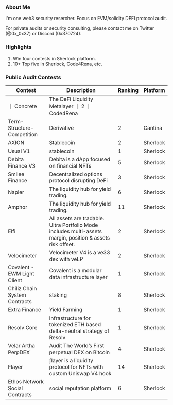 ### About Me
I'm one web3 security resercher. Focus on EVM/solidity DEFI protocol audit.

For private audits or security consulting, please contact me on Twitter (@0x_0x37) or Discord (0x370724).

### Highlights
1. Win four contests in Sherlock platform.
2. 10+ Top five in Sherlock, Code4Rena, etc.

### Public Audit Contests
|  Contest   | Description  | Ranking | Platform |
|  -----     | -----------  | ------- | -------- |
｜ Concrete   | The DeFi Liquidity Metalayer ｜ 2 ｜ Code4Rena |
| Term-Structure-Competition  | Derivative  | 2 | Cantina |
| AXION  | Stablecoin  | 2 | Sherlock |
| Usual V1  | stablecoin | 1 | Sherlock |
| Debita Finance V3  | Debita is a dApp focused on financial NFTs | 5 | Sherlock |
| Smilee Finance  | Decentralized options protocol disrupting DeFi  | 3 | Sherlock |
| Napier  | The liquidity hub for yield trading. | 6 | Sherlock |
| Amphor  | The liquidity hub for yield trading.  | 11 | Sherlock |
| Elfi  | All assets are tradable. Ultra Portfolio Mode includes multi-assets margin, position & assets risk offset. | 2 | Sherlock |
| Velocimeter  | Velocimeter V4 is a ve33 dex with veLP  | 2 | Sherlock |
| Covalent - EWM Light Client  | Covalent is a modular data infrastructure layer | 1 | Sherlock |
| Chiliz Chain System Contracts  | staking  | 8 | Sherlock |
| Extra Finance  | Yield Farming | 1 | Sherlock |
| Resolv Core  | Infrastructure for tokenized ETH based delta-neutral strategy of Resolv  | 1 | Sherlock |
| Velar Artha PerpDEX  | Audit The World’s First perpetual DEX on Bitcoin | 4 | Sherlock |
| Flayer  | ƒlayer is a liquidity protocol for NFTs with custom Uniswap V4 hook | 14 | Sherlock |
| Ethos Network Social Contracts  | social reputation platform | 6 | Sherlock |



<!---
0x37-web3/0x37-web3 is a ✨ special ✨ repository because its `README.md` (this file) appears on your GitHub profile.
You can click the Preview link to take a look at your changes.
--->
